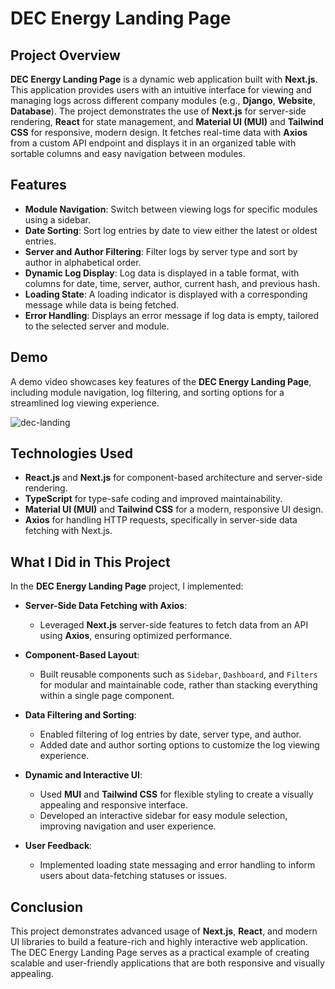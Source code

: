 # DEC Energy Landing Page

## Project Overview

**DEC Energy Landing Page** is a dynamic web application built with **Next.js**. This application provides users with an intuitive interface for viewing and managing logs across different company modules (e.g., **Django**, **Website**, **Database**). The project demonstrates the use of **Next.js** for server-side rendering, **React** for state management, and **Material UI (MUI)** and **Tailwind CSS** for responsive, modern design. It fetches real-time data with **Axios** from a custom API endpoint and displays it in an organized table with sortable columns and easy navigation between modules.

## Features

- **Module Navigation**: Switch between viewing logs for specific modules using a sidebar.
- **Date Sorting**: Sort log entries by date to view either the latest or oldest entries.
- **Server and Author Filtering**: Filter logs by server type and sort by author in alphabetical order.
- **Dynamic Log Display**: Log data is displayed in a table format, with columns for date, time, server, author, current hash, and previous hash.
- **Loading State**: A loading indicator is displayed with a corresponding message while data is being fetched.
- **Error Handling**: Displays an error message if log data is empty, tailored to the selected server and module.

## Demo

A demo video showcases key features of the **DEC Energy Landing Page**, including module navigation, log filtering, and sorting options for a streamlined log viewing experience.

![dec-landing](https://github.com/user-attachments/assets/cf527a1b-0469-436f-b82f-fb0b7cc8575e)

## Technologies Used

- **React.js** and **Next.js** for component-based architecture and server-side rendering.
- **TypeScript** for type-safe coding and improved maintainability.
- **Material UI (MUI)** and **Tailwind CSS** for a modern, responsive UI design.
- **Axios** for handling HTTP requests, specifically in server-side data fetching with Next.js.

## What I Did in This Project

In the **DEC Energy Landing Page** project, I implemented:

- **Server-Side Data Fetching with Axios**:
  - Leveraged **Next.js** server-side features to fetch data from an API using **Axios**, ensuring optimized performance.
  
- **Component-Based Layout**:
  - Built reusable components such as `Sidebar`, `Dashboard`, and `Filters` for modular and maintainable code, rather than stacking everything within a single page component.
  
- **Data Filtering and Sorting**:
  - Enabled filtering of log entries by date, server type, and author.
  - Added date and author sorting options to customize the log viewing experience.
  
- **Dynamic and Interactive UI**:
  - Used **MUI** and **Tailwind CSS** for flexible styling to create a visually appealing and responsive interface.
  - Developed an interactive sidebar for easy module selection, improving navigation and user experience.
  
- **User Feedback**:
  - Implemented loading state messaging and error handling to inform users about data-fetching statuses or issues.

## Conclusion

This project demonstrates advanced usage of **Next.js**, **React**, and modern UI libraries to build a feature-rich and highly interactive web application. The DEC Energy Landing Page serves as a practical example of creating scalable and user-friendly applications that are both responsive and visually appealing.
